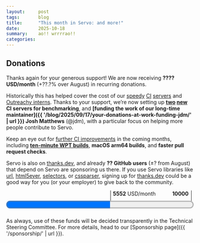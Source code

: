 ```yaml
---
layout:     post
tags:       blog
title:      "This month in Servo: and more!"
date:       2025-10-18
summary:    ao!! wrrrrao!!
categories:
---
```


## Donations

Thanks again for your generous support!
We are now receiving **???? USD/month** (+??.?% over August) in recurring donations.

Historically this has helped cover the cost of our [speedy](https://ci0.servo.org) [CI](https://ci1.servo.org) [servers](https://ci2.servo.org) and [Outreachy interns](https://www.outreachy.org/alums/2025-06/#:~:text=Servo).
Thanks to your support, we’re now setting up **[two](https://ci3.servo.org) [new](https://ci4.servo.org) CI servers for benchmarking**, and **[funding the work of our long-time maintainer]({{ '/blog/2025/09/17/your-donations-at-work-funding-jdm/' | url }}) Josh Matthews** (@jdm), with a particular focus on helping more people contribute to Servo.

Keep an eye out for [further CI improvements](https://github.com/servo/servo/issues/38141) in the coming months, including [**ten-minute WPT builds**](https://github.com/servo/ci-runners/issues/21), **macOS arm64 builds**, and **faster pull request checks**.

Servo is also on [thanks.dev](https://thanks.dev), and already **?? GitHub users** (±? from August) that depend on Servo are sponsoring us there.
If you use Servo libraries like [url](https://crates.io/crates/url/reverse_dependencies), [html5ever](https://crates.io/crates/html5ever/reverse_dependencies), [selectors](https://crates.io/crates/selectors/reverse_dependencies), or [cssparser](https://crates.io/crates/cssparser/reverse_dependencies), signing up for [thanks.dev](https://thanks.dev) could be a good way for you (or your employer) to give back to the community.

<figure class="_fig" style="width: 100%; margin: 1em 0;"><div class="_flex" style="height: calc(1lh + 3em); flex-flow: column nowrap; text-align: left;">
    <div style="position: relative; text-align: right;">
        <div style="position: absolute; margin-left: calc(100% * 5552 / 10000); padding-left: 0.5em;"><strong>5552</strong> USD/month</div>
        <div style="position: absolute; margin-left: calc(100% * 5552 / 10000); height: calc(1lh + 1.5em); border-left: 1px solid;"></div>
        <div style="position: absolute; margin-left: calc(100% - 0.5em); height: calc(1lh + 1.5em); border-left: 1px solid;"></div>
        <div style="padding-right: 1em;"><strong>10000</strong><!-- USD/month --></div>
    </div>
    <progress value="5552" max="10000" style="transform: scale(3); transform-origin: top left; width: calc(100% / 3);"></progress>
</div></figure>

As always, use of these funds will be decided transparently in the Technical Steering Committee.
For more details, head to our [Sponsorship page]({{ '/sponsorship/' | url }}).

<style>
    ._correction {
        max-width: 33em;
        margin: 1em auto;
        border-bottom: 1px solid;
        padding-bottom: 1em;
    }
    ._note {
        margin: 1em 1em;
        border-left: 1px solid;
        padding-left: 1em;
        opacity: 0.75;
    }
</style>
